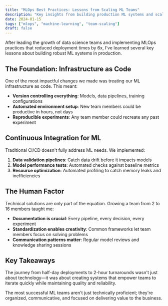 ```yaml
---
title: "MLOps Best Practices: Lessons from Scaling ML Teams"
description: "Key insights from building production ML systems and scaling data science teams from 2 to 16 members"
date: 2024-01-15
tags: ["mlops", "machine-learning", "team-scaling"]
draft: false
---
```


After leading the growth of data science teams and implementing MLOps practices that reduced deployment times by 6x, I've learned several key lessons about building robust ML systems in production.

## The Foundation: Infrastructure as Code

One of the most impactful changes we made was treating our ML infrastructure as code. This meant:

- **Version controlling everything**: Models, data pipelines, training configurations
- **Automated environment setup**: New team members could be productive in hours, not days
- **Reproducible experiments**: Any team member could recreate any past experiment

## Continuous Integration for ML

Traditional CI/CD doesn't fully address ML needs. We implemented:

1. **Data validation pipelines**: Catch data drift before it impacts models
2. **Model performance tests**: Automated checks against baseline metrics
3. **Resource optimization**: Automated profiling to catch memory leaks and inefficiencies

## The Human Factor

Technical solutions are only part of the equation. Growing a team from 2 to 16 members taught me:

- **Documentation is crucial**: Every pipeline, every decision, every experiment
- **Standardization enables creativity**: Common frameworks let team members focus on solving problems
- **Communication patterns matter**: Regular model reviews and knowledge sharing sessions

## Key Takeaways

The journey from half-day deployments to 2-hour turnarounds wasn't just about technology—it was about creating systems that empower teams to iterate quickly while maintaining quality and reliability.

The most successful ML teams aren't just technically proficient; they're organized, communicative, and focused on delivering value to the business.